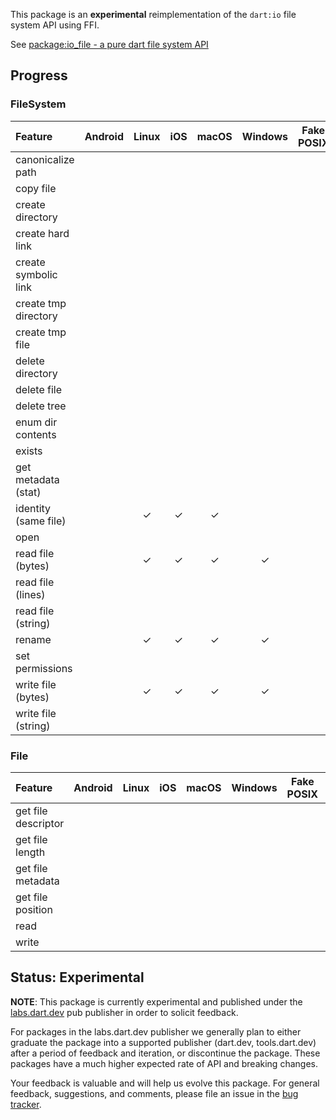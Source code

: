 This package is an **experimental** reimplementation of the `dart:io` file
system API using FFI.

See
[package:io_file - a pure dart file system API](https://docs.google.com/document/d/17dPegdklLKQz4fjrRDHaN0ld7FlmK0prncZQUTx68nk/edit?usp=sharing)

## Progress

### FileSystem

| Feature               | Android | Linux | iOS   | macOS | Windows | Fake POSIX | Fake Windows |
| :---                  |  :---:  | :---: | :---: | :---: | :----:  | :--------: | :----------: | 
|  canonicalize path    |         |       |       |       |         |            |              |
|  copy file            |         |       |       |       |         |            |              |
|  create directory     |         |       |       |       |         |            |              |
|  create hard link     |         |       |       |       |         |            |              |
|  create symbolic link |         |       |       |       |         |            |              |
|  create tmp directory |         |       |       |       |         |            |              |
|  create tmp file      |         |       |       |       |         |            |              |
|  delete directory     |         |       |       |       |         |            |              |
|  delete file          |         |       |       |       |         |            |              |
|  delete tree          |         |       |       |       |         |            |              |
|  enum dir contents    |         |       |       |       |         |            |              |
|  exists               |         |       |       |       |         |            |              |
|  get metadata (stat)  |         |       |       |       |         |            |              |
|  identity (same file) |         |   ✓   |   ✓   |   ✓   |         |            |              |
|  open                 |         |       |       |       |         |            |              |
|  read file (bytes)    |         |   ✓   |   ✓   |   ✓   |    ✓    |            |              |
|  read file (lines)    |         |       |       |       |         |            |              |
|  read file (string)   |         |       |       |       |         |            |              |
|  rename               |         |   ✓   |   ✓   |   ✓   |    ✓    |            |              |
|  set permissions      |         |       |       |       |         |            |              |
|  write file (bytes)   |         |   ✓   |   ✓   |   ✓   |    ✓    |            |              |
|  write file (string)  |         |       |       |       |         |            |              |

### File

| Feature               | Android | Linux | iOS   | macOS | Windows | Fake POSIX | Fake Windows |
| :---                  |  :---:  | :---: | :---: | :---: | :----:  | :--------: | :----------: |
|  get file descriptor  |         |       |       |       |         |            |              |
|  get file length      |         |       |       |       |         |            |              |
|  get file metadata    |         |       |       |       |         |            |              |
|  get file position    |         |       |       |       |         |            |              |
|  read                 |         |       |       |       |         |            |              |
|  write                |         |       |       |       |         |            |              |

## Status: Experimental

**NOTE**: This package is currently experimental and published under the
[labs.dart.dev](https://dart.dev/dart-team-packages) pub publisher in order to
solicit feedback. 

For packages in the labs.dart.dev publisher we generally plan to either graduate
the package into a supported publisher (dart.dev, tools.dart.dev) after a period
of feedback and iteration, or discontinue the package. These packages have a
much higher expected rate of API and breaking changes.

Your feedback is valuable and will help us evolve this package. For general
feedback, suggestions, and comments, please file an issue in the 
[bug tracker](https://github.com/dart-lang/labs/issues).
